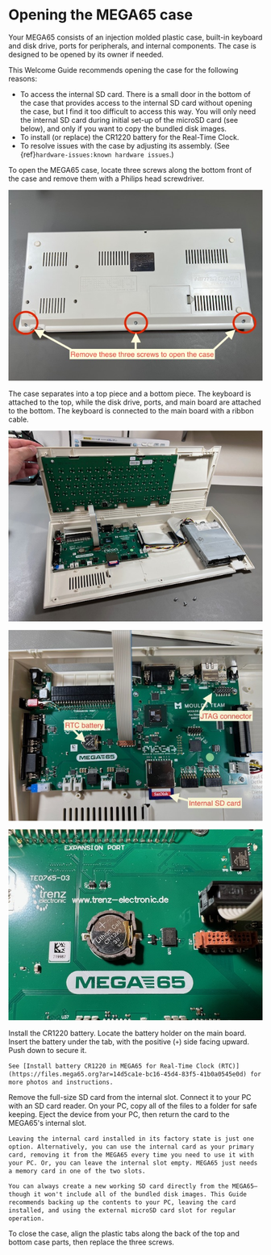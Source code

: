 # Opening the MEGA65 case

Your MEGA65 consists of an injection molded plastic case, built-in keyboard and disk drive, ports for peripherals, and internal components. The case is designed to be opened by its owner if needed.

This Welcome Guide recommends opening the case for the following reasons:

- To access the internal SD card. There is a small door in the bottom of the case that provides access to the internal SD card without opening the case, but I find it too difficult to access this way. You will only need the internal SD card during initial set-up of the microSD card (see below), and only if you want to copy the bundled disk images.
- To install (or replace) the CR1220 battery for the Real-Time Clock.
- To resolve issues with the case by adjusting its assembly. (See {ref}`hardware-issues:known hardware issues`.)

To open the MEGA65 case, locate three screws along the bottom front of the case and remove them with a Philips head screwdriver.

![The bottom of the MEGA65 with three screws for opening the case](photos/mega65_bottom.jpeg)

The case separates into a top piece and a bottom piece. The keyboard is attached to the top, while the disk drive, ports, and main board are attached to the bottom. The keyboard is connected to the main board with a ribbon cable.

![The MEGA65 with case open](photos/mega65_open.jpeg)

![The MEGA65 main board](photos/mainboard_annotated.jpeg)

![The RTC battery on the main board](photos/rtc_battery.jpeg)

Install the CR1220 battery. Locate the battery holder on the main board. Insert the battery under the tab, with the positive (`+`) side facing upward. Push down to secure it.

```{tip}
See [Install battery CR1220 in MEGA65 for Real-Time Clock (RTC)](https://files.mega65.org?ar=14d5ca1e-bc16-45d4-83f5-41b0a0545e0d) for more photos and instructions.
```

Remove the full-size SD card from the internal slot. Connect it to your PC with an SD card reader. On your PC, copy all of the files to a folder for safe keeping. Eject the device from your PC, then return the card to the MEGA65's internal slot.

```{tip}
Leaving the internal card installed in its factory state is just one option. Alternatively, you can use the internal card as your primary card, removing it from the MEGA65 every time you need to use it with your PC. Or, you can leave the internal slot empty. MEGA65 just needs a memory card in one of the two slots.
```

```{tip}
You can always create a new working SD card directly from the MEGA65—though it won't include all of the bundled disk images. This Guide recommends backing up the contents to your PC, leaving the card installed, and using the external microSD card slot for regular operation.
```

To close the case, align the plastic tabs along the back of the top and bottom case parts, then replace the three screws.
